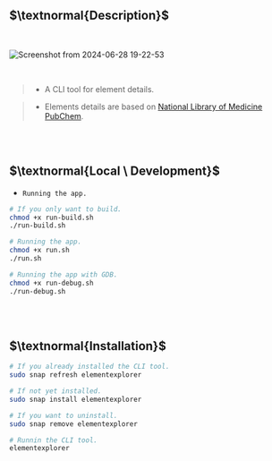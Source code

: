 ## $\textnormal{Description}$

<br />

![Screenshot from 2024-06-28 19-22-53](https://github.com/kentlouisetonino/elementexplorer/assets/69438999/55068266-70b3-48cd-a8c8-047a2e4d29ce)

<br />

> - A CLI tool for element details.

> - Elements details are based on [National Library of Medicine PubChem](https://pubchem.ncbi.nlm.nih.gov/ptable/).

<br />
<br />



## $\textnormal{Local \ Development}$

- `Running the app.`

```sh
# If you only want to build.
chmod +x run-build.sh
./run-build.sh

# Running the app.
chmod +x run.sh
./run.sh

# Running the app with GDB.
chmod +x run-debug.sh
./run-debug.sh
```

<br />
<br />



## $\textnormal{Installation}$

```sh
# If you already installed the CLI tool.
sudo snap refresh elementexplorer

# If not yet installed.
sudo snap install elementexplorer

# If you want to uninstall.
sudo snap remove elementexplorer

# Runnin the CLI tool.
elementexplorer
```
